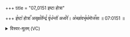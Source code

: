 +++
title = "07_0151 इष्टा होत्रा"

+++
इ꣣ष्टा꣡ होत्रा꣢꣯ असृक्ष꣣ते꣡न्द्रं꣢ वृ꣣ध꣡न्तो꣢ अध्व꣣रे꣢। अ꣡च्छा꣢वभृ꣣थ꣡मोज꣢꣯सा ॥ 07:0151 ॥

<details><summary>विस्वर-मूलम् (VC)</summary>

इष्टा होत्रा असृक्षतेन्द्रं वृधन्तो अध्वरे । अच्छावभृथमोजसा ॥१५१॥
</details>